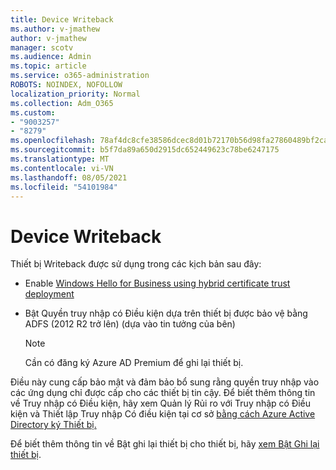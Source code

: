 ```yaml
---
title: Device Writeback
ms.author: v-jmathew
author: v-jmathew
manager: scotv
ms.audience: Admin
ms.topic: article
ms.service: o365-administration
ROBOTS: NOINDEX, NOFOLLOW
localization_priority: Normal
ms.collection: Adm_O365
ms.custom:
- "9003257"
- "8279"
ms.openlocfilehash: 78af4dc8cfe38586dcec8d01b72170b56d98fa27860489bf2ca9544f32210c37
ms.sourcegitcommit: b5f7da89a650d2915dc652449623c78be6247175
ms.translationtype: MT
ms.contentlocale: vi-VN
ms.lasthandoff: 08/05/2021
ms.locfileid: "54101984"
---
```

# <a name="device-writeback"></a>Device Writeback

Thiết bị Writeback được sử dụng trong các kịch bản sau đây:

- Enable [Windows Hello for Business using hybrid certificate trust deployment](https://docs.microsoft.com/windows/security/identity-protection/hello-for-business/hello-hybrid-cert-trust-prereqs#device-registration)
- Bật Quyền truy nhập có Điều kiện dựa trên thiết bị được bảo vệ bằng ADFS (2012 R2 trở lên) (dựa vào tin tưởng của bên)

    > [!NOTE]
    > Cần có đăng ký Azure AD Premium để ghi lại thiết bị.

Điều này cung cấp bảo mật và đảm bảo bổ sung rằng quyền truy nhập vào các ứng dụng chỉ được cấp cho các thiết bị tin cậy. Để biết thêm thông tin [](https://docs.microsoft.com/azure/active-directory/conditional-access/overview) về Truy nhập có Điều kiện, hãy xem Quản lý Rủi ro với Truy nhập có Điều kiện và Thiết lập Truy nhập Có điều kiện tại cơ sở [bằng cách Azure Active Directory ký Thiết bị.](https://docs.microsoft.com/azure/active-directory/devices/overview)

Để biết thêm thông tin về Bật ghi lại thiết bị cho thiết bị, hãy [xem Bật Ghi lại thiết bị](https://docs.microsoft.com/azure/active-directory/hybrid/how-to-connect-device-writeback).

